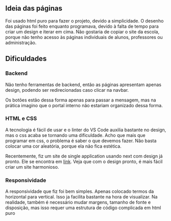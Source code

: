 ## Ideia das páginas

Foi usado html puro para fazer o projeto, devido a simplicidade. O desenho das páginas
foi feito enquanto programava, devido à falta de tempo para criar um design e iterar 
em cima.
Não gostaria de copiar o site da escola, porque não tenho acesso às páginas individuais
de alunos, professores ou administração.

## Dificuldades

### Backend

Não tenho ferramentas de backend, então as páginas apresentam apenas design, podendo
ser redirecionadas caso clicar na navbar.

Os botões estão dessa forma apenas para passar a mensagem, mas na prática imagino que 
o portal interno não estariam organizado dessa forma.

### HTML e CSS

A tecnologia é fácil de usar e o linter do VS Code auxilia bastante no design, mas o css
acaba se tornando uma dificuldade. Acho que mais que programar em css, o problema é saber
o que devemos fazer. Não basta colocar uma cor aleatória, porque ela não fica estética. 

Recentemente, fiz um site de single application usando next com design já pronto. Ele se
encontra em [link](https://faroltech.com/). Veja que com o design pronto, é mais fácil 
criar um site harmonioso.

### Responsividade

A responsividade que fiz foi bem simples. Apenas colocado termos da horizontal para vertical.
Isso ja facilita bastante na hora de visualizar. Na realidade, também é necessário mudar margens,
tamanho de fonte e disposição, mas isso requer uma estrutura de código complicada em html puro
